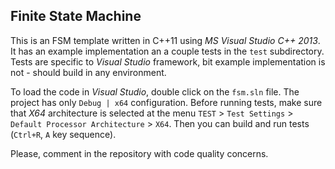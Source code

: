 Finite State Machine
--------------------

This is an FSM template written in C++11 using _MS Visual Studio C++ 2013_. It has an example implementation an a couple tests in the `test` subdirectory. Tests are specific to _Visual Studio_ framework, bit example implementation is not - should build in any environment.

To load the code in _Visual Studio_, double click on the `fsm.sln` file. The project has only `Debug | x64` configuration. Before running tests, make sure that _X64_ architecture is selected at the menu `TEST` > `Test Settings` > `Default Processor Architecture` > `X64`. Then you can build and run tests (`Ctrl+R`, `A` key sequence).

Please, comment in the repository with code quality concerns.
